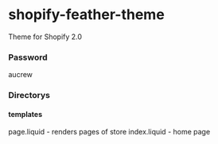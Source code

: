 # shopify-feather-theme

Theme for Shopify 2.0

### Password

aucrew

### Directorys

#### templates

page.liquid - renders pages of store
index.liquid - home page
